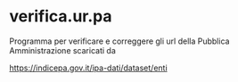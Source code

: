 # verifica.ur.pa
Programma per verificare e correggere gli url della Pubblica Amministrazione scaricati da 

https://indicepa.gov.it/ipa-dati/dataset/enti
